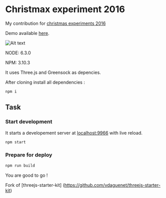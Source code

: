 Christmax experiment 2016
===================
My contribution for [christmas experiments 2016](http://christmasexperiments.com/)

Demo available [here](http://christmasexperiments.com/2016/11/skull-santa/).

![Alt text](http://jojo.ninja/share/skull-santa.jpg "skullsanta")


NODE: 6.3.0

NPM: 3.10.3


It uses Three.js and Greensock as depencies.

After cloning install all dependencies :
```bash
npm i
```

## Task
### Start development
It starts a developement server at [localhost:9966](http://localhost:9966) with live reload.
```bash
npm start
```
### Prepare for deploy
```bash
npm run build
```

You are good to go !

Fork of [threejs-starter-kit] (https://github.com/vdaguenet/threejs-starter-kit)
